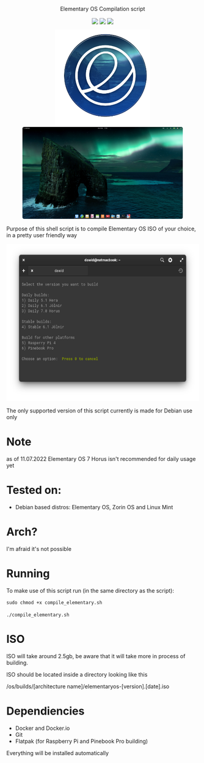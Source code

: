 <p align="center"> 
Elementary OS Compilation script
</p>

<p align="center"> 
<img align="center" src="https://img.shields.io/badge/Current%20ElementaryOS%20Stable%20Version-6.1-blue?style=style=flat"> 
<img align="center" src="https://img.shields.io/badge/Script%20Version%20-1.05-blue?style=style=flat"> 
<img align="center" src="https://img.shields.io/badge/Script%20Test%20Version%20-None-red?style=style=flat">
</p>

<p align="center"> 
<img src=https://github.com/HackZy01/Images/blob/main/eOS_6.1.png  width="250" height="251"> <picture>
   <source media="(prefers-color-scheme: dark)" srcset="https://github.com/HackZy01/Images/blob/main/desktop-dark.png" width="420" height="240">
   <source media="(prefers-color-scheme: light)" srcset="https://github.com/HackZy01/Images/blob/main/desktop-light.png" width="420" height="240">
   <img src="https://github.com/HackZy01/Images/blob/main/desktop-dark.png" width="420" height="240">
 </picture
</p>

Purpose of this shell script is to compile Elementary OS ISO of your choice, in a pretty user friendly way

<p align="center"> 
<picture>
    <source media="(prefers-color-scheme: dark)" srcset="https://github.com/HackZy01/Images/blob/main/eos-compile-screenshot-dark.png" width="415" height="290">
    <source media="(prefers-color-scheme: light)" srcset="https://github.com/HackZy01/Images/blob/main/eos-compile-screenshot-light.png" width="347" height="222">
    <img src="https://github.com/HackZy01/Images/blob/main/eos-compile-screenshot.png" width="542" height="410">
  </picture>
</p>

The only supported version of this script currently is made for Debian use only

# Note
as of 11.07.2022 Elementary OS 7 Horus isn't recommended for daily usage yet

# Tested on:
- Debian based distros: Elementary OS, Zorin OS and Linux Mint

# Arch?
I'm afraid it's not possible

# Running
To make use of this script run (in the same directory as the script):

```
sudo chmod +x compile_elementary.sh

./compile_elementary.sh
```

# ISO
ISO will take around 2.5gb, be aware that it will take more in process of building.

ISO should be located inside a directory looking like this

/os/builds/[architecture name]/elementaryos-[version].[date].iso
    
# Dependiencies
- Docker and Docker.io
- Git
- Flatpak (for Raspberry Pi and Pinebook Pro building)

Everything will be installed automatically
